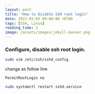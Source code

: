 ```yaml
---
layout: post
title: "How to Disable SSH root login"
date: 2022-03-03 09:00:00 +0700
tags: [SSH, Linux]
reading_time: 3
image: /assets/images/jekyll-banner.png
---
```


### Configure, disable ssh root login.

``` bash
sudo vim /etc/ssh/sshd_config
```
change as follow line
```bash
PermitRootLogin no
```
```bash
sudo systemctl restart sshd.service
```
